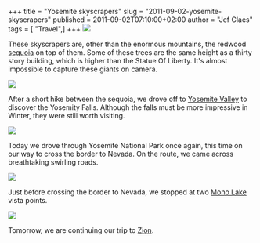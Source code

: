 +++
title = "Yosemite skyscrapers"
slug = "2011-09-02-yosemite-skyscrapers"
published = 2011-09-02T07:10:00+02:00
author = "Jef Claes"
tags = [ "Travel",]
+++
[![](../images/thumbnails/2011-09-02-yosemite-skyscrapers-Yosemite_0166.png)](../images/2011-09-02-yosemite-skyscrapers-Yosemite_0166.png)

  

These skyscrapers are, other than the enormous mountains, the redwood
[sequoia](http://en.wikipedia.org/wiki/Sequoia_sempervirens) on top of
them. Some of these trees are the same height as a thirty story
building, which is higher than the Statue Of Liberty. It's almost
impossible to capture these giants on camera. 

  

[![](../images/thumbnails/2011-09-02-yosemite-skyscrapers-Yosemite_0058.png)](../images/2011-09-02-yosemite-skyscrapers-Yosemite_0058.png)

  

After a short hike between the sequoia, we drove off to [Yosemite
Valley](http://en.wikipedia.org/wiki/Yosemite_Valley) to discover the
Yosemity Falls. Although the falls must be more impressive in Winter,
they were still worth visiting. 

  

[![](../images/thumbnails/2011-09-02-yosemite-skyscrapers-Yosemite_0093.png)](../images/2011-09-02-yosemite-skyscrapers-Yosemite_0093.png)

  

Today we drove through Yosemite National Park once again, this time on
our way to cross the border to Nevada. On the route, we came across
breathtaking swirling roads. 

  

[![](../images/thumbnails/2011-09-02-yosemite-skyscrapers-Yosemite_0204.png)](../images/2011-09-02-yosemite-skyscrapers-Yosemite_0204.png)

  

Just before crossing the border to Nevada, we stopped at two [Mono
Lake](http://en.wikipedia.org/wiki/Mono_Lake) vista points.

  

[![](../images/thumbnails/2011-09-02-yosemite-skyscrapers-Yosemite_0231.png)](../images/2011-09-02-yosemite-skyscrapers-Yosemite_0231.png)

  

Tomorrow, we are continuing our trip to
[Zion](http://en.wikipedia.org/wiki/Zion_National_Park).
